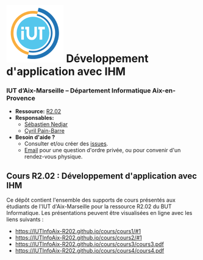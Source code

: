 # <img src="https://raw.githubusercontent.com/IUTInfoAix-M2105/Syllabus/master/assets/logo.png" alt="class logo" class="logo"/> Développement d'application avec IHM

### IUT d’Aix-Marseille – Département Informatique Aix-en-Provence

* **Ressource:** [R2.02](https://cache.media.enseignementsup-recherche.gouv.fr/file/SPE4-MESRI-17-6-2021/35/5/Annexe_17_INFO_BUT_annee_1_1411355.pdf)
* **Responsables:**
  * [Sébastien Nedjar](mailto:sebastien.nedjar@univ-amu.fr)
  * [Cyril Pain-Barre](mailto:cyril.pain-barre@univ-amu.fr)
* **Besoin d'aide ?**
  * Consulter et/ou créer des [issues](https://github.com/IUTInfoAix-R202/cours/issues).
  * [Email](mailto:sebastien.nedjar@univ-amu.fr) pour une question d'ordre privée, ou pour convenir d'un rendez-vous physique.


## Cours R2.02 : Développement d'application avec IHM

Ce dépôt contient l'ensemble des supports de cours présentés aux étudiants de l'IUT d'Aix-Marseille pour la ressource R2.02 du BUT Informatique. Les présentations peuvent être visualisées en ligne avec les liens suivants :

- <https://IUTInfoAix-R202.github.io/cours/cours1/#1>
- <https://IUTInfoAix-R202.github.io/cours/cours2/#1>
- <https://IUTInfoAix-R202.github.io/cours/cours3/cours3.pdf>
- <https://IUTInfoAix-R202.github.io/cours/cours4/cours4.pdf>
